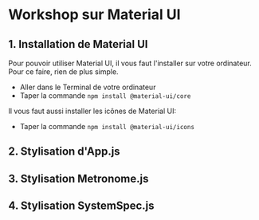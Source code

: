 # Workshop sur Material UI

## 1. Installation de Material UI 
Pour pouvoir utiliser Material UI, il vous faut l'installer sur votre ordinateur. Pour ce faire, rien de plus simple. 
- Aller dans le Terminal de votre ordinateur
- Taper la commande `npm install @material-ui/core`

Il vous faut aussi installer les icônes de Material UI:
- Taper la commande `npm install @material-ui/icons`

## 2. Stylisation d'App.js

## 3. Stylisation Metronome.js

## 4. Stylisation SystemSpec.js


